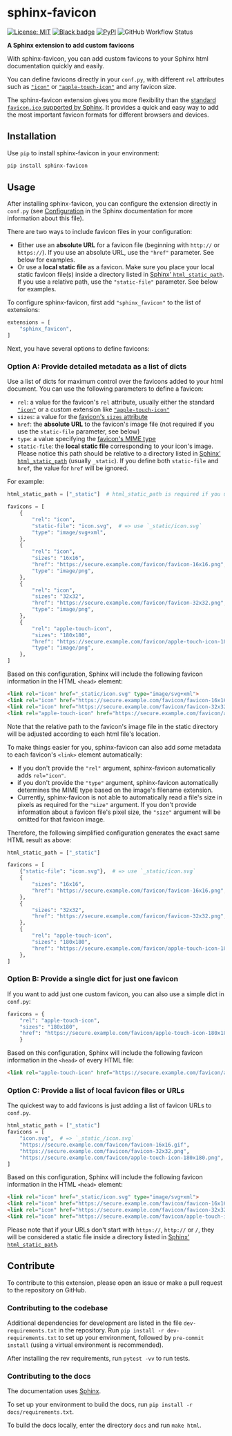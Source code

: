 # sphinx-favicon

[![License: MIT](https://img.shields.io/badge/License-MIT-yellow.svg)](https://opensource.org/licenses/MIT)
[![Black badge](https://img.shields.io/badge/code%20style-black-000000.svg)](https://github.com/psf/black)
[![PyPI](https://img.shields.io/pypi/v/sphinx-favicon?logo=python&logoColor=white)](https://pypi.org/project/sphinx-favicon/)
![GitHub Workflow Status](https://img.shields.io/github/actions/workflow/status/tcmetzger/sphinx-favicon/basic-ci.yml?logo=github&logoColor=white)

**A Sphinx extension to add custom favicons**

With sphinx-favicon, you can add custom favicons to your Sphinx html
documentation quickly and easily.

You can define favicons directly in your `conf.py`, with different `rel`
attributes such as [`"icon"`](https://html.spec.whatwg.org/multipage/links.html#rel-icon)
or [`"apple-touch-icon"`](https://developer.apple.com/library/archive/documentation/AppleApplications/Reference/SafariWebContent/ConfiguringWebApplications/ConfiguringWebApplications.html) and
any favicon size.

The sphinx-favicon extension gives you more flexibility than the [standard
`favicon.ico` supported by Sphinx](https://www.sphinx-doc.org/en/master/templating.html?highlight=favicon#favicon_url). It provides a quick and easy way to add the most
important favicon formats for different browsers and devices.

## Installation

Use ``pip`` to install sphinx-favicon in your environment:

```sh
pip install sphinx-favicon
```

## Usage

After installing sphinx-favicon, you can configure the extension directly in
`conf.py` (see [Configuration](https://www.sphinx-doc.org/en/master/usage/configuration.html)
in the Sphinx documentation for more information about this file).

There are two ways to include favicon files in your configuration:

* Either use an **absolute URL** for a favicon file (beginning with `http://` or
  `https://`). If you use an absolute URL, use the `"href"` parameter. See below
  for examples.
* Or use a **local static file** as a favicon. Make sure you place your local
  static favicon file(s) inside a directory listed in [Sphinx' `html_static_path`](https://www.sphinx-doc.org/en/master/usage/configuration.html?highlight=static#confval-html_static_path). If you use a relative path, use the `"static-file"` parameter. See below for
  examples.

To configure sphinx-favicon, first add `"sphinx_favicon"` to the list of
extensions:

```python
extensions = [
    "sphinx_favicon",
]
```

Next, you have several options to define favicons:

### Option A: Provide detailed metadata as a list of dicts

Use a list of dicts for maximum control over the favicons added to your html
document. You can use the following parameters to define a favicon:

* ``rel``: a value for the favicon's ``rel`` attribute, usually either the
standard [`"icon"`](https://html.spec.whatwg.org/multipage/links.html#rel-icon)
or a custom extension like [`"apple-touch-icon"`](https://developer.apple.com/library/archive/documentation/AppleApplications/Reference/SafariWebContent/ConfiguringWebApplications/ConfiguringWebApplications.html)
* ``sizes``: a value for the [favicon's ``sizes`` attribute](https://html.spec.whatwg.org/multipage/semantics.html#attr-link-sizes)
* ``href``: the **absolute URL** to the favicon's image file (not required if you use the ``static-file`` parameter, see below)
* ``type``: a value specifying the [favicon's MIME type](https://html.spec.whatwg.org/multipage/semantics.html#attr-link-type)
* ``static-file``: the **local static file** corresponding to your icon's image.
   Please notice this path should be relative to a directory listed in
   [Sphinx' `html_static_path`](https://www.sphinx-doc.org/en/master/usage/configuration.html?highlight=static#confval-html_static_path) (usually `_static`). If you define both
   ``static-file`` and ``href``, the value for ``href`` will be ignored.

For example:

```python
html_static_path = ["_static"]  # html_static_path is required if you use the "static-file" parameter

favicons = [
    {
        "rel": "icon",
        "static-file": "icon.svg",  # => use `_static/icon.svg`
        "type": "image/svg+xml",
    },
    {
        "rel": "icon",
        "sizes": "16x16",
        "href": "https://secure.example.com/favicon/favicon-16x16.png",
        "type": "image/png",
    },
    {
        "rel": "icon",
        "sizes": "32x32",
        "href": "https://secure.example.com/favicon/favicon-32x32.png",
        "type": "image/png",
    },
    {
        "rel": "apple-touch-icon",
        "sizes": "180x180",
        "href": "https://secure.example.com/favicon/apple-touch-icon-180x180.png",
        "type": "image/png",
    },
]
```

Based on this configuration, Sphinx will include the following favicon
information in the HTML `<head>` element:

```html
<link rel="icon" href="_static/icon.svg" type="image/svg+xml">
<link rel="icon" href="https://secure.example.com/favicon/favicon-16x16.png" sizes="16x16" type="image/png">
<link rel="icon" href="https://secure.example.com/favicon/favicon-32x32.png" sizes="32x32" type="image/png">
<link rel="apple-touch-icon" href="https://secure.example.com/favicon/apple-touch-icon-180x180.png" sizes="180x180" type="image/png">
```

Note that the relative path to the favicon's image file in the static directory
will be adjusted according to each html file's location.

To make things easier for you, sphinx-favicon can also add *some* metadata to
each favicon's `<link>` element automatically:

* If you don't provide the `"rel"` argument, sphinx-favicon automatically adds
`rel="icon"`.
* if you don't provide the `"type"` argument, sphinx-favicon automatically
determines the MIME type based on the image's filename extension.
* Currently, sphinx-favicon is not able to automatically read a file's size in
pixels as required for the `"size"` argument. If you don't provide information
about a favicon file's pixel size, the `"size"` argument will be omitted for
that favicon image.

Therefore, the following simplified configuration generates the exact same
HTML result as above:

```python
html_static_path = ["_static"]

favicons = [
    {"static-file": "icon.svg"},  # => use `_static/icon.svg`
    {
        "sizes": "16x16",
        "href": "https://secure.example.com/favicon/favicon-16x16.png",
    },
    {
        "sizes": "32x32",
        "href": "https://secure.example.com/favicon/favicon-32x32.png",
    },
    {
        "rel": "apple-touch-icon",
        "sizes": "180x180",
        "href": "https://secure.example.com/favicon/apple-touch-icon-180x180.png",
    },
]
```

### Option B: Provide a single dict for just one favicon

If you want to add just one custom favicon, you can also use a simple dict in
`conf.py`:

```python
favicons = {
    "rel": "apple-touch-icon",
    "sizes": "180x180",
    "href": "https://secure.example.com/favicon/apple-touch-icon-180x180.png",
    }
```

Based on this configuration, Sphinx will include the following favicon
information in the `<head>` of every HTML file:

```html
<link rel="apple-touch-icon" href="https://secure.example.com/favicon/apple-touch-icon-180x180.png" sizes="180x180" type="image/png">
```

### Option C: Provide a list of local favicon files or URLs

The quickest way to add favicons is just adding a list of favicon URLs to
`conf.py`.

```python
html_static_path = ["_static"]
favicons = [
    "icon.svg",  # => `_static_/icon.svg`
    "https://secure.example.com/favicon/favicon-16x16.gif",
    "https://secure.example.com/favicon/favicon-32x32.png",
    "https://secure.example.com/favicon/apple-touch-icon-180x180.png",
]
```

Based on this configuration, Sphinx will include the following favicon
information in the HTML `<head>` element:

```html
<link rel="icon" href="_static/icon.svg" type="image/svg+xml">
<link rel="icon" href="https://secure.example.com/favicon/favicon-16x16.gif" type="image/gif">
<link rel="icon" href="https://secure.example.com/favicon/favicon-32x32.png" type="image/png">
<link rel="icon" href="https://secure.example.com/favicon/apple-touch-icon-180x180.png" type="image/png">
```

Please note that if your URLs don't start with `https://`, `http://` or `/`,
they will be considered a static file inside a directory listed in
[Sphinx' `html_static_path`](https://www.sphinx-doc.org/en/master/usage/configuration.html?highlight=static#confval-html_static_path).

## Contribute

To contribute to this extension, please open an issue or make a pull request to
the repository on GitHub.

### Contributing to the codebase

Additional dependencies for development are listed in the file
`dev-requirements.txt` in the repository.
Run `pip install -r dev-requirements.txt` to set up your environment, followed
by `pre-commit install`
(using a virtual environment is recommended).

After installing the rev requirements, run ``pytest -vv`` to run tests.

### Contributing to the docs

The documentation uses [Sphinx](https://www.sphinx-doc.org/en/master/).

To set up your environment to build the docs, run
`pip install -r docs/requirements.txt`.

To build the docs locally, enter the directory `docs` and run `make html`.
